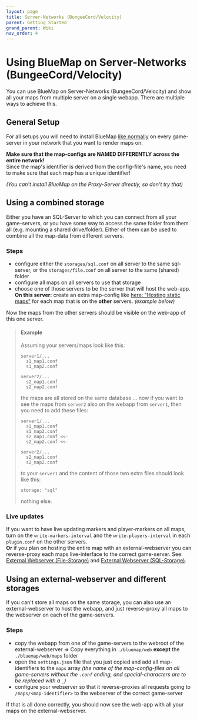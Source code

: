 ```yaml
---
layout: page
title: Server-Networks (BungeeCord/Velocity)
parent: Getting Started
grand_parent: Wiki
nav_order: 4
---
```


# Using BlueMap on Server-Networks (BungeeCord/Velocity)
You can use BlueMap on Server-Networks (BungeeCord/Velocity) and show all your maps from multiple server on a single webapp.
There are multiple ways to achieve this.

## General Setup
For all setups you will need to install BlueMap [like normally]({{site.baseurl}}/wiki/getting-started/Installation) 
on every game-server in your network that you want to render maps on.  

**Make sure that the map-configs are NAMED DIFFERENTLY across the entire network!**  
Since the map's identifier is derived from the config-file's name, you need to make sure that each map has a unique
identifier!

*(You can't install BlueMap on the Proxy-Server directly, so don't try that)*

## Using a combined storage
Either you have an SQL-Server to which you can connect from all your game-servers, or you have some way to access the
same folder from them all (e.g. mounting a shared drive/folder). Either of them can be used to combine all the map-data from different servers.

### Steps
- configure either the `storages/sql.conf` on all server to the same sql-server, or the `storages/file.conf` on 
  all server to the same (shared) folder
- configure all maps on all servers to use that storage
- choose one of those servers to be the server that will host the web-app.  
  **On this server:** create an extra map-config like [here: "Hosting static maps"]({{site.baseurl}}/wiki/getting-started/Configuration#hosting-static-maps) for each 
  map that is on the **other** servers. *(example below)*

Now the maps from the other servers should be visible on the web-app of this one server.

> #### Example
> Assuming your servers/maps look like this:
> ```
> server1/...
>   s1_map1.conf
>   s1_map2.conf
> 
> server2/...
>   s2_map1.conf
>   s2_map2.conf
> ```
> the maps are all stored on the same database ...
> now if you want to see the maps from `server2` also on the webapp from `server1`, then you need to add these files:
> ```
> server1/...
>   s1_map1.conf
>   s1_map2.conf
>   s2_map1.conf <<-
>   s2_map2.conf <<-
> 
> server2/...
>   s2_map1.conf
>   s2_map2.conf
> ``` 
> to your `server1` and the content of those two extra files should look like this:
> ```hocon
> storage: "sql"
> ```
> nothing else.

### Live updates
If you want to have live updating markers and player-markers on all maps, turn on the `write-markers-interval` and the 
`write-players-interval` in each `plugin.conf` on the other servers.  
**Or** if you plan on hosting the entire map with an external-webserver you can reverse-proxy each maps live-interface to the correct
game-server. See: [External Webserver (File-Storage)]({{site.baseurl}}/wiki/webserver/ExternalWebserversFile) and
[External Webserver (SQL-Storage)]({{site.baseurl}}/wiki/webserver/ExternalWebserversSQL).

## Using an external-webserver and different storages
If you can't store all maps on the same storage, you can also use an external-webserver to host the webapp, and just
reverse-proxy all maps to the webserver on each of the game-servers.

### Steps
- copy the webapp from one of the game-servers to the webroot of the external-webserver => Copy everything in
  `./bluemap/web` **except** the `./bluemap/web/maps` folder
- open the `settings.json` file that you just copied and add all map-identifiers to the `maps` array 
  *(the name of the map-config-files on all game-servers without the `.conf` ending, and special-characters are to be replaced with a `_`)*
- configure your webserver so that it reverse-proxies all requests going to `/maps/<map-identifier>` to the webserver of
  the correct game-server

If that is all done correctly, you should now see the web-app with all your maps on the external-webserver.
